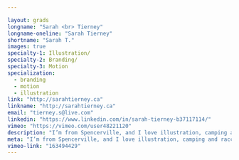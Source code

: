 ```yaml
---

layout: grads
longname: "Sarah <br> Tierney"
longname-oneline: "Sarah Tierney"
shortname: "Sarah T."
images: true
specialty-1: Illustration/
specialty-2: Branding/
specialty-3: Motion
specialization:
  - branding
  - motion
  - illustration
link: "http://sarahtierney.ca"
linkname: "http://sarahtierney.ca"
email: "tierney.s@live.com"
linkedin: "https://www.linkedin.com/in/sarah-tierney-b37117114/"
vimeo: "https://vimeo.com/user48221120"
description: "I’m from Spencerville, and I love illustration, camping and raccoons."
meta: "I’m from Spencerville, and I love illustration, camping and raccoons."
vimeo-link: "163494429"
---
```


